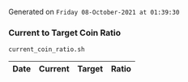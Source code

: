 Generated on `Friday 08-October-2021 at 01:39:30`

### Current to Target Coin Ratio
`current_coin_ratio.sh`

Date|Current|Target|Ratio
---|---|---|---
